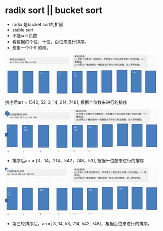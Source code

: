 # radix sort \|\| bucket sort

* radix 是bucket sort的扩展
* stable sort
* 不能sort负数
* 看数据的个位，十位，百位来进行排序。
* 想象一个0-9 的桶。

![](../../.gitbook/assets/image%20%2827%29.png)

排序后arr = \[542, 53, 3, 14, 214, 748\],  根据个位数来进行的排序

![](../../.gitbook/assets/image%20%2825%29.png)

* 排序后arr = \[3，14，214，542，748，53\],  根据十位数来进行的排序

![](../../.gitbook/assets/image%20%2829%29.png)

* 第三轮排序后，arr=\[ 3, 14, 53, 214, 542, 748\]，根据百位来进行的排序。



